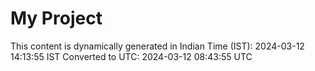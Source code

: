 # My Project

This content is dynamically generated in Indian Time (IST): 2024-03-12 14:13:55 IST
Converted to UTC: 2024-03-12 08:43:55 UTC
